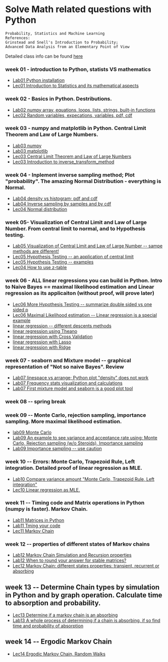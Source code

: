 # Solve Math related questions with Python

    Probability, Statistics and Machine Learning
    References: 
    Grinstead and Snell's Introduction to Probability; 
    Advanced Data Analysis from an Elementary Point of View
    
Detailed class info can be found [here](https://sites.google.com/site/letaoedu/teaching/spr18mat331)   

### week 01 - introduction to Python, statists VS mathematics
- [Lab01 Python installation](https://github.com/letaoZ/MAT331/blob/master/week01/lab01.pdf)
- [Lec01 Introduction to Statistics and its mathematical aspects](https://github.com/letaoZ/MAT331/blob/master/week01/lecture01.pdf)

### week 02 - Basics in Python. Destributions.
- [Lab02  numpy array, equations, loops, lists, strings, built-in functions](https://github.com/letaoZ/MAT331/blob/master/week02/Lab02.ipynb)
- [Lec02  Random variables, expecations, variables, pdf, cdf](https://github.com/letaoZ/MAT331/blob/master/week02/lecture02.pdf)

### week 03 - numpy and matplotlib in Python. Central Limit Theorem and Law of Large Numbers.
- [Lab03 numpy](https://github.com/letaoZ/MAT331/blob/master/week03/Lab03.ipynb)
- [Lab03 matplotlib](https://github.com/letaoZ/MAT331/blob/master/week03/plt.pdf)
- [Lec03 Central Limit Theorem and Law of Large Numbers](https://github.com/letaoZ/MAT331/blob/master/week03/lecture03.pdf)
- [Lec03 Introduction to inverse_transform_method](https://github.com/letaoZ/MAT331/blob/master/week03/plt.pdf)

### week 04 -  Inplement inverse sampling method; Plot "probability". The amazing Normal Distribution - everything is Normal.
- [Lab04 density vs histogram; pdf and cdf](https://github.com/letaoZ/MAT331/blob/master/week04/Lab04.ipynb)
- [Lab04 Inverse sampling by samples and by cdf](https://github.com/letaoZ/MAT331/blob/master/week04/Lab04_inversetransform.ipynb)
- [Lec04 Normal distribution](https://github.com/letaoZ/MAT331/blob/master/week04/lecture04.pdf)

### week 05- Visualization of Central Limit and Law of Large Number. From central limit to normal, and to Hypothesis testing.
- [Lab05 Visualization of Central Limit and Law of Large Number -- sampe methods are different!](https://github.com/letaoZ/MAT331/blob/master/week05/Lab05.ipynb)
- [Lec05 Hypothesis Testing -- an application of central limit](https://github.com/letaoZ/MAT331/blob/master/week05/Lecture05.pdf)
- [Lec05 Hypothesis Testing --  examples](https://github.com/letaoZ/MAT331/blob/master/week05/Intro_Hyp_Testing%20.pdf)
- [Lec04 How to use z-table](https://github.com/letaoZ/MAT331/blob/master/week05/Use_of_z_table.pdf)

### week 06 - ALL linear regressions you can build in Python. Intro to Naive Bayes == maximal likelihood estimation and Linear regression as its applicaiton (without proof, will prove later)
- [Lec06 More Hypothesis Testing -- summarize double sided vs one sided p](https://github.com/letaoZ/MAT331/blob/master/week06/Lecture06.pdf)
- [Lec06 Maximal Likelihood estimation -- Linear regression is a special example](MLE.pdf)
- [linear regression -- different descents methods](https://github.com/letaoZ/MAT331/blob/master/week06/01linear_regression_descent.ipynb)
- [linear regression using Theano](https://github.com/letaoZ/MAT331/blob/master/week06/02linear_regression_Theono.ipynb)
- [linear regression with Cross Validation](https://github.com/letaoZ/MAT331/blob/master/week06/00linear_regression_CV.ipynb)
- [linear regression with Lasso](https://github.com/letaoZ/MAT331/blob/master/week06/03linear_regression_Lasso.ipynb)
- [linear regression with Ridge](https://github.com/letaoZ/MAT331/blob/master/week06/04linear_regression_Ridge.ipynb)

### week 07 - seaborn and Mixture model -- graphical representation of "Not so naive Bayes". Review
- [Lab07 linespace vs arrange; Python plot "density" does not work](https://github.com/letaoZ/MAT331/blob/master/week07/Lab07.ipynb)
- [Lab07 Frequency stats visualization and calculations](https://github.com/letaoZ/MAT331/blob/master/week07/Frequency%20stats%202-D%20visualization.ipynb)
- [Lab07 First mixture model and seaborn is a good plot tool](https://github.com/letaoZ/MAT331/blob/master/week07/hierarchy_linear.ipynb)

### week 08 -- spring break

### week 09 -- Monte Carlo, rejection sampling, importance sampling. More maximal likelihood estimation.
- [lab09 Monte Carlo](https://github.com/letaoZ/MAT331/blob/master/week09/inclasslab09.ipynb)
- [Lab09 An example to see variance and acceptance rate using: Monte Carlo, Rejection sampling (w/o Steroids), Importance sampling](https://github.com/letaoZ/MAT331/blob/master/week10/Lab10.ipynb)
- [Lab09 Importance sampling -- use caution](https://github.com/letaoZ/MAT331/blob/master/week09/importance_sampling.ipynb)

### week 10 -- Errors: Monte Carlo, Trapezoid Rule, Left integration. Detailed proof of linear regression as MLE.
- [Lab10 Compare variance amount "Monte Carlo, Trapezoid Rule, Left integration"](https://github.com/letaoZ/MAT331/blob/master/week10/HW10_lab.ipynb)
- [Lec10 Linear regression as MLE.](https://github.com/letaoZ/MAT331/blob/master/week10/Lecture10.pdf)

### week 11 -- Timing code and Matrix operations in Python (numpy is faster). Markov Chain.
- [Lab11 Matrices in Python](https://github.com/letaoZ/MAT331/blob/master/week11/Lab11_more.ipynb)
- [Lab11 Tming your code](https://github.com/letaoZ/MAT331/blob/master/week11/Lab11_timing.ipynb)
- [Lec11 Markov Chain](https://github.com/letaoZ/MAT331/blob/master/week11/Lecture11.pdf)

### week 12 -- properties of  different states of Markov chains
- [Lab12 Markov Chain Simulation and Recursion properties](https://github.com/letaoZ/MAT331/blob/master/week12/Lab12.ipynb)
- [Lab12 When to round your answer for stable matrices?](https://github.com/letaoZ/MAT331/blob/master/week12/Lab12_hint.ipynb)
- [Lec12 Markov Chain: different states properties: transient, recurrent or absorbing](https://github.com/letaoZ/MAT331/blob/master/week12/lecture12.pdf)

## week 13 -- Determine Chain types by simulation in Python and by graph operation. Calculate time to absorption and probability.
- [Lec13 Determine if a markov chain is an absorbing](https://github.com/letaoZ/MAT331/blob/master/week13/lecture13.pdf)
- [Lab13 A whole process of determining if a chain is absorbing, if so find time and probability of absorption](https://github.com/letaoZ/MAT331/blob/master/week13/Lab13.ipynb)

## week 14 -- Ergodic Markov Chain
- [Lec14 Ergodic Markov Chain, Random Walks](https://github.com/letaoZ/MAT331/blob/master/week14/lecture14.pdf)
